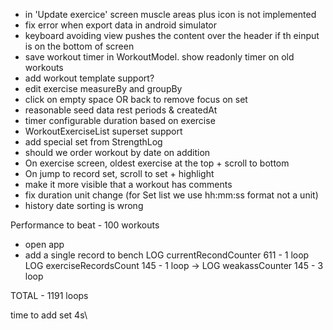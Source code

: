 - in 'Update exercice' screen muscle areas plus icon is not implemented
- fix error when export data in android simulator
- keyboard avoiding view pushes the content over the header if th einput is on the bottom of screen
- save workout timer in WorkoutModel. show readonly timer on old workouts
- add workout template support?
- edit exercise measureBy and groupBy
- click on empty space OR back to remove focus on set
- reasonable seed data rest periods & createdAt
- timer configurable duration based on exercise
- WorkoutExerciseList superset support
- add special set from StrengthLog
- should we order workout by date on addition
- On exercise screen, oldest exercise at the top + scroll to bottom
- On jump to record set, scroll to set + highlight
- make it more visible that a workout has comments
- fix duration unit change (for Set list we use hh:mm:ss format not a unit)
- history date sorting is wrong

Performance to beat -
100 workouts
 - open app
 - add a single record to bench
LOG  currentRecondCounter 611 - 1 loop
LOG  exerciseRecordsCount 145 - 1 loop
  -> LOG  weakassCounter 145 - 3 loop

TOTAL - 1191 loops

   time to add set 4s\
